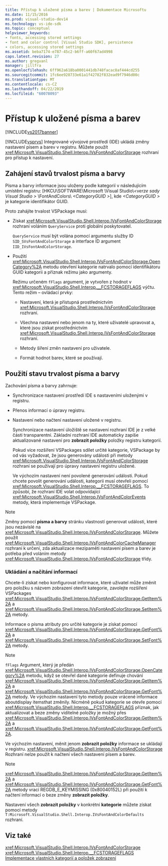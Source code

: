 ```yaml
---
title: Přístup k uložené písma a barev | Dokumentace Microsoftu
ms.date: 11/15/2016
ms.prod: visual-studio-dev14
ms.technology: vs-ide-sdk
ms.topic: conceptual
helpviewer_keywords:
- fonts, accessing stored settings
- font and color control [Visual Studio SDK], persistence
- colors, accessing stored settings
ms.assetid: beba7174-e787-45c2-b6ff-a60f67ad4998
caps.latest.revision: 27
ms.author: gregvanl
manager: jillfra
ms.openlocfilehash: 6ff962a618ba0001441db748facac8af444cd255
ms.sourcegitcommit: 1fc6ee928733e61a1f42782f832ead9f7946d00c
ms.translationtype: MT
ms.contentlocale: cs-CZ
ms.lasthandoff: 04/22/2019
ms.locfileid: "60078093"
---
```

# <a name="accessing-stored-font-and-color-settings"></a>Přístup k uložené písma a barev
[!INCLUDE[vs2017banner](../includes/vs2017banner.md)]

[!INCLUDE[vsprvs](../includes/vsprvs-md.md)] Integrované vývojové prostředí (IDE) ukládá změny nastavení písem a barev v registru. Můžete použít <xref:Microsoft.VisualStudio.Shell.Interop.IVsFontAndColorStorage> rozhraní pro přístup k nastavení.  
  
## <a name="to-initiate-state-persistence-of-fonts-and-colors"></a>Zahájení stavů trvalost písma a barvy  
 Písma a barvy informace jsou uloženy podle kategorií v následujícím umístění registru: [HKCU\SOFTWARE\Microsoft \Visual Studio\\*\<verze sady Visual Studio >* \FontAndColors\\  *\<CategoryGUID >*], kde  *\<CategoryGUID >* je kategorie identifikátor GUID.  
  
 Proto zahájíte trvalost VSPackage musí:  
  
- Získat <xref:Microsoft.VisualStudio.Shell.Interop.IVsFontAndColorStorage> rozhraní voláním `QueryService` proti globální poskytovatel.  
  
     `QueryService` musí být volána pomocí argumentu služby ID `SID_SVsFontAndColorStorage` a interface ID argument `IID_IVsFontAndColorStorage`.  
  
- Použití <xref:Microsoft.VisualStudio.Shell.Interop.IVsFontAndColorStorage.OpenCategory%2A> metodu otevření kategorie natrvalo pomocí identifikátoru GUID kategorii a příznak režimu jako argumenty.  
  
     Režimu určeném `fFlags` argument, je vytvořen z hodnot v <xref:Microsoft.VisualStudio.Shell.Interop.__FCSTORAGEFLAGS> výčtu. Tento režim – ovládací prvky:  
  
    - Nastavení, která je přístupná prostřednictvím <xref:Microsoft.VisualStudio.Shell.Interop.IVsFontAndColorStorage> rozhraní.  
  
    - Všechna nastavení nebo jenom na ty, které uživatelé upravovat a, které jsou získat prostřednictvím <xref:Microsoft.VisualStudio.Shell.Interop.IVsFontAndColorStorage> rozhraní.  
  
    - Metody šíření změn nastavení pro uživatele.  
  
    - Formát hodnot barev, které se používají.  
  
## <a name="to-use-state-persistence-of-fonts-and-colors"></a>Použití stavu trvalost písma a barvy  
 Zachování písma a barvy zahrnuje:  
  
- Synchronizace nastavení prostředí IDE s nastaveními uloženými v registru.  
  
- Přenos informací o úpravy registru.  
  
- Nastavení nebo načtení nastavení uložené v registru.  
  
  Synchronizace nastavení úložiště se nastavení rozhraní IDE je z velké části transparentní. Základní rozhraní IDE automaticky zapíše aktualizované nastavení pro **zobrazit položky** položky registru kategorií.  
  
  Pokud více rozšíření VSPackages sdílet určité kategorie, VSPackage by od vás vyžadovat, že jsou generovány události při metody <xref:Microsoft.VisualStudio.Shell.Interop.IVsFontAndColorStorage> rozhraní se používají pro úpravy nastavení registru uložené.  
  
  Ve výchozím nastavení není povolené generování události. Pokud chcete povolit generování události, kategorii musí otevřeli pomocí <xref:Microsoft.VisualStudio.Shell.Interop.__FCSTORAGEFLAGS>. To způsobí, že rozhraní IDE volat odpovídající <xref:Microsoft.VisualStudio.Shell.Interop.IVsFontAndColorEvents> metody, která implementuje VSPackage.  
  
> [!NOTE]
>  Změny pomocí **písma a barvy** stránku vlastností generovat události, které jsou nezávislé na <xref:Microsoft.VisualStudio.Shell.Interop.IVsFontAndColorStorage>. Můžete použít <xref:Microsoft.VisualStudio.Shell.Interop.IVsFontAndColorCacheManager> rozhraní k určení, zda aktualizace mezipaměti nastavení písem a barev je potřeba před voláním metody <xref:Microsoft.VisualStudio.Shell.Interop.IVsFontAndColorStorage> třídy.  
  
### <a name="storing-and-retrieving-information"></a>Ukládání a načítání informací  
 Chcete-li získat nebo konfigurovat informace, které uživatel může změnit pro položku s názvem zobrazení otevřít kategorie, zavolejte rozšíření VSPackages <xref:Microsoft.VisualStudio.Shell.Interop.IVsFontAndColorStorage.GetItem%2A> a <xref:Microsoft.VisualStudio.Shell.Interop.IVsFontAndColorStorage.SetItem%2A> metody.  
  
 Informace o písma atributy pro určité kategorie je získat pomocí <xref:Microsoft.VisualStudio.Shell.Interop.IVsFontAndColorStorage.GetFont%2A> a <xref:Microsoft.VisualStudio.Shell.Interop.IVsFontAndColorStorage.SetFont%2A> metody.  
  
> [!NOTE]
>  `fFlags` Argument, který je předán <xref:Microsoft.VisualStudio.Shell.Interop.IVsFontAndColorStorage.OpenCategory%2A> metodu, když se otevřel dané kategorie definuje chování <xref:Microsoft.VisualStudio.Shell.Interop.IVsFontAndColorStorage.GetItem%2A> a <xref:Microsoft.VisualStudio.Shell.Interop.IVsFontAndColorStorage.GetFont%2A> metody. Ve výchozím nastavení tyto metody pouze vrácené informace aboutdisplay itemsthat změnily. Nicméně pokud kategorie se otevře pomocí <xref:Microsoft.VisualStudio.Shell.Interop.__FCSTORAGEFLAGS> příznak, jak aktualizovat a beze změny viditelné položky je možný přes <xref:Microsoft.VisualStudio.Shell.Interop.IVsFontAndColorStorage.GetItem%2A> a <xref:Microsoft.VisualStudio.Shell.Interop.IVsFontAndColorStorage.GetFont%2A>.  
  
 Ve výchozím nastavení, měnit jenom **zobrazit položky** informace se ukládají v registru. <xref:Microsoft.VisualStudio.Shell.Interop.IVsFontAndColorStorage> Rozhraní nelze použít k načtení všech nastavení písem a barev.  
  
> [!NOTE]
>  <xref:Microsoft.VisualStudio.Shell.Interop.IVsFontAndColorStorage.GetItem%2A> a <xref:Microsoft.VisualStudio.Shell.Interop.IVsFontAndColorStorage.GetFont%2A> metody vrací REGDB_E_KEYMISSING (0x80040152L) při použití k načtení informací o beze změny **zobrazit položky**.  
  
 Nastavení všech **zobrazit položky** v konkrétní **kategorie** můžete získat pomocí metody `T:Microsoft.VisualStudio.Shell.Interop.IVsFontAndColorDefaults` rozhraní.  
  
## <a name="see-also"></a>Viz také  
 <xref:Microsoft.VisualStudio.Shell.Interop.IVsFontAndColorStorage>   
 <xref:Microsoft.VisualStudio.Shell.Interop.__FCSTORAGEFLAGS>   
 [Implementace vlastních kategorií a položek zobrazení](../extensibility/implementing-custom-categories-and-display-items.md)
